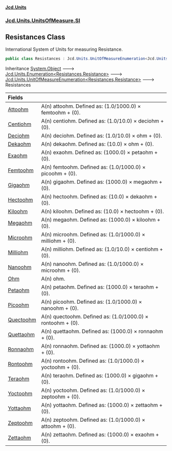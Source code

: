 #### [Jcd.Units](index.md 'index')
### [Jcd.Units.UnitsOfMeasure.SI](Jcd.Units.UnitsOfMeasure.SI.md 'Jcd.Units.UnitsOfMeasure.SI')

## Resistances Class

International System of Units for measuring Resistance.

```csharp
public class Resistances : Jcd.Units.UnitOfMeasureEnumeration<Jcd.Units.UnitsOfMeasure.SI.Resistances, Jcd.Units.UnitTypes.Resistance>
```

Inheritance [System.Object](https://docs.microsoft.com/en-us/dotnet/api/System.Object 'System.Object') &#129106; [Jcd.Units.Enumeration&lt;](Enumeration_TEnumeration,T_.md 'Jcd.Units.Enumeration<TEnumeration,T>')[Resistances](Resistances.md 'Jcd.Units.UnitsOfMeasure.SI.Resistances')[,](Enumeration_TEnumeration,T_.md 'Jcd.Units.Enumeration<TEnumeration,T>')[Resistance](Resistance.md 'Jcd.Units.UnitTypes.Resistance')[&gt;](Enumeration_TEnumeration,T_.md 'Jcd.Units.Enumeration<TEnumeration,T>') &#129106; [Jcd.Units.UnitOfMeasureEnumeration&lt;](UnitOfMeasureEnumeration_TEnumeration,T_.md 'Jcd.Units.UnitOfMeasureEnumeration<TEnumeration,T>')[Resistances](Resistances.md 'Jcd.Units.UnitsOfMeasure.SI.Resistances')[,](UnitOfMeasureEnumeration_TEnumeration,T_.md 'Jcd.Units.UnitOfMeasureEnumeration<TEnumeration,T>')[Resistance](Resistance.md 'Jcd.Units.UnitTypes.Resistance')[&gt;](UnitOfMeasureEnumeration_TEnumeration,T_.md 'Jcd.Units.UnitOfMeasureEnumeration<TEnumeration,T>') &#129106; Resistances

| Fields | |
| :--- | :--- |
| [Attoohm](Resistances.Attoohm.md 'Jcd.Units.UnitsOfMeasure.SI.Resistances.Attoohm') | A(n) attoohm. Defined as: (1.0/1000.0) × femtoohm + (0). |
| [Centiohm](Resistances.Centiohm.md 'Jcd.Units.UnitsOfMeasure.SI.Resistances.Centiohm') | A(n) centiohm. Defined as: (1.0/10.0) × deciohm + (0). |
| [Deciohm](Resistances.Deciohm.md 'Jcd.Units.UnitsOfMeasure.SI.Resistances.Deciohm') | A(n) deciohm. Defined as: (1.0/10.0) × ohm + (0). |
| [Dekaohm](Resistances.Dekaohm.md 'Jcd.Units.UnitsOfMeasure.SI.Resistances.Dekaohm') | A(n) dekaohm. Defined as: (10.0) × ohm + (0). |
| [Exaohm](Resistances.Exaohm.md 'Jcd.Units.UnitsOfMeasure.SI.Resistances.Exaohm') | A(n) exaohm. Defined as: (1000.0) × petaohm + (0). |
| [Femtoohm](Resistances.Femtoohm.md 'Jcd.Units.UnitsOfMeasure.SI.Resistances.Femtoohm') | A(n) femtoohm. Defined as: (1.0/1000.0) × picoohm + (0). |
| [Gigaohm](Resistances.Gigaohm.md 'Jcd.Units.UnitsOfMeasure.SI.Resistances.Gigaohm') | A(n) gigaohm. Defined as: (1000.0) × megaohm + (0). |
| [Hectoohm](Resistances.Hectoohm.md 'Jcd.Units.UnitsOfMeasure.SI.Resistances.Hectoohm') | A(n) hectoohm. Defined as: (10.0) × dekaohm + (0). |
| [Kiloohm](Resistances.Kiloohm.md 'Jcd.Units.UnitsOfMeasure.SI.Resistances.Kiloohm') | A(n) kiloohm. Defined as: (10.0) × hectoohm + (0). |
| [Megaohm](Resistances.Megaohm.md 'Jcd.Units.UnitsOfMeasure.SI.Resistances.Megaohm') | A(n) megaohm. Defined as: (1000.0) × kiloohm + (0). |
| [Microohm](Resistances.Microohm.md 'Jcd.Units.UnitsOfMeasure.SI.Resistances.Microohm') | A(n) microohm. Defined as: (1.0/1000.0) × milliohm + (0). |
| [Milliohm](Resistances.Milliohm.md 'Jcd.Units.UnitsOfMeasure.SI.Resistances.Milliohm') | A(n) milliohm. Defined as: (1.0/10.0) × centiohm + (0). |
| [Nanoohm](Resistances.Nanoohm.md 'Jcd.Units.UnitsOfMeasure.SI.Resistances.Nanoohm') | A(n) nanoohm. Defined as: (1.0/1000.0) × microohm + (0). |
| [Ohm](Resistances.Ohm.md 'Jcd.Units.UnitsOfMeasure.SI.Resistances.Ohm') | A(n) ohm. |
| [Petaohm](Resistances.Petaohm.md 'Jcd.Units.UnitsOfMeasure.SI.Resistances.Petaohm') | A(n) petaohm. Defined as: (1000.0) × teraohm + (0). |
| [Picoohm](Resistances.Picoohm.md 'Jcd.Units.UnitsOfMeasure.SI.Resistances.Picoohm') | A(n) picoohm. Defined as: (1.0/1000.0) × nanoohm + (0). |
| [Quectoohm](Resistances.Quectoohm.md 'Jcd.Units.UnitsOfMeasure.SI.Resistances.Quectoohm') | A(n) quectoohm. Defined as: (1.0/1000.0) × rontoohm + (0). |
| [Quettaohm](Resistances.Quettaohm.md 'Jcd.Units.UnitsOfMeasure.SI.Resistances.Quettaohm') | A(n) quettaohm. Defined as: (1000.0) × ronnaohm + (0). |
| [Ronnaohm](Resistances.Ronnaohm.md 'Jcd.Units.UnitsOfMeasure.SI.Resistances.Ronnaohm') | A(n) ronnaohm. Defined as: (1000.0) × yottaohm + (0). |
| [Rontoohm](Resistances.Rontoohm.md 'Jcd.Units.UnitsOfMeasure.SI.Resistances.Rontoohm') | A(n) rontoohm. Defined as: (1.0/1000.0) × yoctoohm + (0). |
| [Teraohm](Resistances.Teraohm.md 'Jcd.Units.UnitsOfMeasure.SI.Resistances.Teraohm') | A(n) teraohm. Defined as: (1000.0) × gigaohm + (0). |
| [Yoctoohm](Resistances.Yoctoohm.md 'Jcd.Units.UnitsOfMeasure.SI.Resistances.Yoctoohm') | A(n) yoctoohm. Defined as: (1.0/1000.0) × zeptoohm + (0). |
| [Yottaohm](Resistances.Yottaohm.md 'Jcd.Units.UnitsOfMeasure.SI.Resistances.Yottaohm') | A(n) yottaohm. Defined as: (1000.0) × zettaohm + (0). |
| [Zeptoohm](Resistances.Zeptoohm.md 'Jcd.Units.UnitsOfMeasure.SI.Resistances.Zeptoohm') | A(n) zeptoohm. Defined as: (1.0/1000.0) × attoohm + (0). |
| [Zettaohm](Resistances.Zettaohm.md 'Jcd.Units.UnitsOfMeasure.SI.Resistances.Zettaohm') | A(n) zettaohm. Defined as: (1000.0) × exaohm + (0). |
